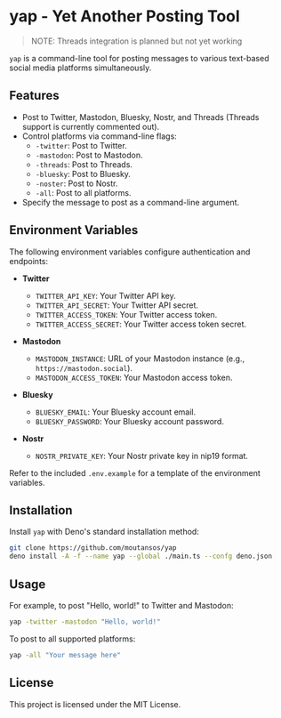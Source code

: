 # yap - Yet Another Posting Tool

> NOTE: Threads integration is planned but not yet working

`yap` is a command-line tool for posting messages to various text-based social media platforms simultaneously.

## Features

- Post to Twitter, Mastodon, Bluesky, Nostr, and Threads (Threads support is currently commented out).
- Control platforms via command-line flags:
  - `-twitter`: Post to Twitter.
  - `-mastodon`: Post to Mastodon.
  - `-threads`: Post to Threads.
  - `-bluesky`: Post to Bluesky.
  - `-noster`: Post to Nostr.
  - `-all`: Post to all platforms.
- Specify the message to post as a command-line argument.

## Environment Variables

The following environment variables configure authentication and endpoints:

- **Twitter**
  - `TWITTER_API_KEY`: Your Twitter API key.
  - `TWITTER_API_SECRET`: Your Twitter API secret.
  - `TWITTER_ACCESS_TOKEN`: Your Twitter access token.
  - `TWITTER_ACCESS_SECRET`: Your Twitter access token secret.

- **Mastodon**
  - `MASTODON_INSTANCE`: URL of your Mastodon instance (e.g., `https://mastodon.social`).
  - `MASTODON_ACCESS_TOKEN`: Your Mastodon access token.

- **Bluesky**
  - `BLUESKY_EMAIL`: Your Bluesky account email.
  - `BLUESKY_PASSWORD`: Your Bluesky account password.

- **Nostr**
  - `NOSTR_PRIVATE_KEY`: Your Nostr private key in nip19 format.

Refer to the included `.env.example` for a template of the environment variables.

## Installation

Install `yap` with Deno's standard installation method:

```bash
git clone https://github.com/moutansos/yap
deno install -A -f --name yap --global ./main.ts --confg deno.json
```

## Usage

For example, to post "Hello, world!" to Twitter and Mastodon:

```bash
yap -twitter -mastodon "Hello, world!"
```

To post to all supported platforms:

```bash
yap -all "Your message here"
```

## License

This project is licensed under the MIT License.
